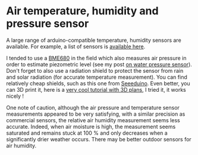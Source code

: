# Air temperature, humidity and pressure sensor

A large range of arduino-compatible temperature, humidity sensors are available. For example, a list of sensors is <a href="https://wiki.seeedstudio.com/Sensor_temperature/">available here</a>.

I tended to use a <a href="https://www.seeedstudio.com/Grove-Temperature-Humidity-Pressure-and-Gas-Sensor-for-Arduino-BME680.html/">BME680</a> in the field which also measures air pressure in order to estimate piezometric level (see my post <a href="/sensor_waterpressure">on water pressure sensor</a>). Don't forget to also use a radiation shield to protect the sensor from rain and solar radiation (for accurate temperature measurement). You can find relatively cheap shields, such as this one from <a href="https://www.seeedstudio.com/Solar-Radiation-Shield-for-Outdoor-Sensor-Protection-A10-p-4601.html/">Seeeduino</a>. Even better, you can 3D print it, here is a <a href="https://github.com/chrisys/mini-lora-weatherstation">very cool tutorial with 3D plans</a>, I tried it, it works nicely !

One note of caution, although the air pressure and temperature sensor measurements appeared to be very satisfying, with a similar precision as commercial sensors, the relative air humidity measurement seems less accurate. Indeed, when air moisture is high, the measurement seems saturated and remains stuck at 100 % and only decreases when a significantly drier weather occurs. There may be better outdoor sensors for air humidity.

